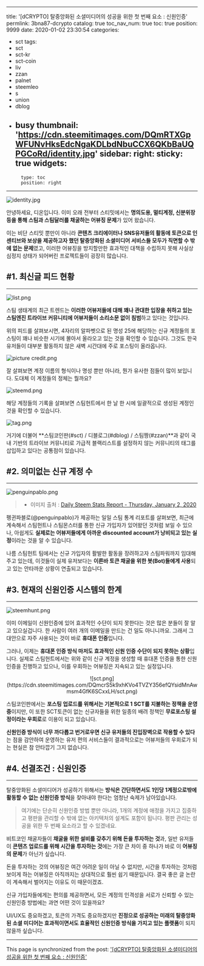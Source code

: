 
---
title: '[dCRYPTO] 탈중앙화된 소셜미디어의 성공을 위한 첫 번째 요소 : 신원인증'
permlink: 3bna87-dcrypto
catalog: true
toc_nav_num: true
toc: true
position: 9999
date: 2020-01-02 23:30:54
categories:
- sct
tags:
- sct
- sct-kr
- sct-coin
- liv
- zzan
- palnet
- steemleo
- s
- union
- dblog
- busy
thumbnail: 'https://cdn.steemitimages.com/DQmRTXGpWFUNvHksEdcNgaKDLbdNbuCCX6QKbBaUQPGCoRd/identity.jpg'
sidebar:
    right:
        sticky: true
widgets:
    -
        type: toc
        position: right
---


![identity.jpg](https://cdn.steemitimages.com/DQmRTXGpWFUNvHksEdcNgaKDLbdNbuCCX6QKbBaUQPGCoRd/identity.jpg)

안녕하세요, 디온입니다. 이미 오래 전부터 스티밋에서는 **명의도용, 멀티계정, 신분위장 등을 통해 스팀과 스팀달러를 채굴하는 어뷰징 문제**가 있어 왔습니다. 

이는 비단 스티밋 뿐만이 아니라 **콘텐츠 크리에이터나 SNS유저들의 활동에 토큰으로 인센티브와 보상을 제공하고자 했던 탈중앙화된 소셜미디어 서비스들 모두가 직면할 수 밖에 없는 문제**였고, 이러한 어뷰징을 방지할만한 효과적인 대책을 수립하지 못해 사실상 심정지 상태가 되어버린 프로젝트들이 굉장히 많습니다.

## #1. 최신글 피드 현황
---

![list.png](https://cdn.steemitimages.com/DQmQzzCAAkHK82yGg5iiYV1pt5yQ2JPbqwpetgawnTJFERF/list.png)

스팀 생태계의 최근 트렌드는 **이러한 어뷰저들에 대해 꽤나 관대한 입장을 취하고 있는 스팀엔진 트라이브 커뮤니티에 어뷰저들이 소리소문 없이 침범**하고 있다는 것입니다. 

위의 피드를 살펴보시면, 4자리의 알파벳으로 된 명성 25에 해당하는 신규 계정들의 포스팅이 꽤나 비슷한 시기에 몰아서 올라오고 있는 것을 확인할 수 있습니다. 그것도 한국 유저들이 대부분 활동하지 않은 새벽 시간대에 주로 포스팅이 올라옵니다.

![picture credit.png](https://cdn.steemitimages.com/DQmfKwEzmYXm9cusYhqSwKXeWx2a7cgrq9mVF1upXKndLTS/picture%20credit.png)

잘 살펴보면 계정 이름의 형식이나 명성 뿐만 아니라, 뭔가 유사한 점들이 많이 보입니다. 도대체 이 계정들의 정체는 뭘까요?


![steemd.png](https://cdn.steemitimages.com/DQmQ9aLjsZg4ViCYP8cMHuhakWYESBykTwYowttRxUaNn7q/steemd.png)

해당 계정들의 기록을 살펴보면 스팀헌트에서 한 날 한 시에 일괄적으로 생성된 계정인 것을 확인할 수 있습니다. 

![tag.png](https://cdn.steemitimages.com/DQmU2kkTJZ7aUvTRB7mA7WWt2ruHavTeVUUh5SgzqFqvngg/tag.png)

거기에 더불어 **스팀코인판(#sct) / 디블로그(#dblog) / 스팀짱(#zzan)**과 같이 국내 기반의 트라이브 커뮤니티로 가급적 블랙리스트를 설정하지 않는 커뮤니티의 태그를 삽입하고 있다는 공통점이 있습니다. 


## #2. 의미없는 신규 계정 수
---


![penguinpablo.png](https://cdn.steemitimages.com/DQmTGHYypgmYZ4Kj2EBeSd8Ybti7wSqRqogr4zHur5MGMb9/penguinpablo.png)
> - 이미지 출처 : [Daily Steem Stats Report - Thursday, January 2, 2020](https://steemit.com/steemit/@penguinpablo/daily-steem-stats-report-thursday-january-2-2020)

펭귄파블로(@penguinpablo)가 제공하는 일일 스팀 통계 리포트를 살펴보면, 최근에 계속해서 스팀헌트나 스팀몬스터를 통한 신규 가입자가 있어왔던 것처럼 보일 수 있으나, 아쉽게도 **실제로는 어뷰저들에게 아까운 discounted account가 낭비되고 있는 실정**이라는 것을 알 수 있습니다.

나름 스팀헌트 팀에서는 신규 가입자의 활발한 활동을 장려하고자 스팀파워까지 임대해주고 있는데, 이것들이 실제 유저보다는 **이른바 토큰 채굴을 위한 봇(Bot)들에게 사용**되고 있는 안타까운 상황이 연출되고 있습니다.

## #3. 현재의 신원인증 시스템의 한계
---


![steemhunt.png](https://cdn.steemitimages.com/DQmPmteoATtC8q6QYgeCqfs5KYMtBKYypdW1vxTpmbzdEkS/steemhunt.png)

이미 이메일이 신원인증에 있어 효과적인 수단이 되지 못한다는 것은 많은 분들이 잘 알고 있으실겁니다. 한 사람이 여러 개의 이메일을 만드는 건 일도 아니니까요. 그래서 그 대안으로 자주 사용되는 것이 바로 **휴대폰 인증**입니다.

그러나, 이제는 **휴대폰 인증 방식 마저도 효과적인 신원 인증 수단이 되지 못하는 상황**입니다. 실제로 스팀헌트에서는 위와 같이 신규 계정을 생성할 때 휴대폰 인증을 통한 신원인증을 진행하고 있으나, 이를 우회하는 어뷰징은 지속되고 있는 실정입니다.

<center> ![sct.png](https://cdn.steemitimages.com/DQmcrS5k9xhKVo4TVZY356efQYsidMnAwmsm4GfK6SCxxLH/sct.png)</center>

스팀코인판에서는 **포스팅 업로드를 위해서는 기본적으로 1 SCT를 지불하는 정책을 운영 중**이지만, 이 또한 SCT토큰이 없는 신규자들을 위한 일종의 배려 정책인 **무료포스팅 설정이라는 우회로**로 이용이 되고 있습니다.

**신원인증 방식이 너무 까다롭고 번거로우면 신규 유저들의 진입장벽으로 작용할 수 있다**는 점을 감안하여 운영하는 유저 편의 서비스들이 결과적으로는 어뷰저들의 우회로가 되는 현실은 참 안타깝기 그지 없습니다. 

## #4. 선결조건 : 신원인증
---
탈중앙화된 소셜미디어가 성공하기 위해서는 **방식은 간단하면서도 1인당 1계정으로밖에 활동할 수 없는 신원인증 방식**을 찾아내야 한다는 엄청난 숙제가 남아있습니다. 

> 여기에는 단순히 신원인증 방법 뿐만 아니라, 1개의 계정에 애정을 가지고 집중하고 평판을 관리할 수 밖에 없는 아키텍처의 설계도 포함이 됩니다. 평판 관리는 성공을 위한 두 번째 요소라고 할 수 있겠네요.

비트코인 채굴자들이 **채굴을 위한 설비를 갖추기 위해 돈을 투자하는 것**과, 일반 유저들이 **콘텐츠 업로드를 위해 시간을 투자하는 것**에는 가장 큰 차이 중 하나가 바로 이 **어뷰징의 문제**가 아닌가 싶습니다.

돈을 투자하는 것의 어뷰징은 여간 어려운 일이 아닐 수 없지만, 시간을 투자하는 것처럼 보이게 하는 어뷰징은 아직까지는 상대적으로 훨씬 쉽기 때문입니다. 결국 좋은 글 논란이 계속해서 벌어지는 이유도 이 때문이겠죠.

신규 가입자들에게는 편의를 제공하면서, 모든 계정의 인격성을 서로가 신뢰할 수 있는 신원인증 방법에는 과연 어떤 것이 있을까요? 

UI/UX도 중요하겠고, 토큰의 가격도 중요하겠지만 **진정으로 성공하는 미래의 탈중앙화된 소셜 미디어는 효과적이면서도 효율적인 신원인증 방식을 가지고 있는 플랫폼**이 되지 않을까 싶습니다.

- - -

This page is synchronized from the post: ['[dCRYPTO] 탈중앙화된 소셜미디어의 성공을 위한 첫 번째 요소 : 신원인증'](https://steemit.com/@donekim/3bna87-dcrypto)
